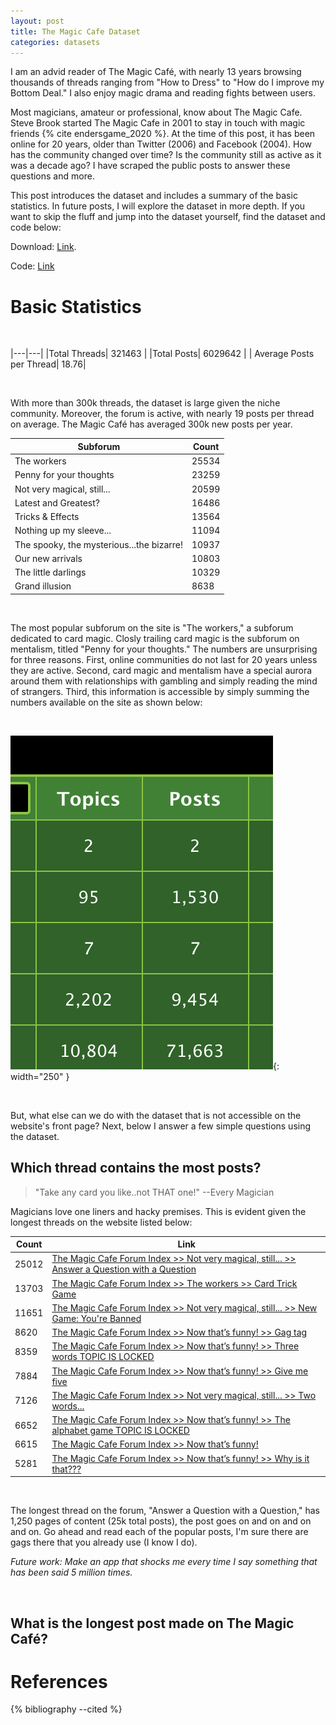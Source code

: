 ```yaml
---
layout: post
title: The Magic Cafe Dataset
categories: datasets 
---
```


I am an advid reader of The Magic Café, with nearly 13 years browsing thousands of threads ranging from "How to Dress" to "How do I improve my Bottom Deal." I also enjoy magic drama and reading fights between users. 

Most magicians, amateur or professional, know about The Magic Cafe. Steve Brook started The Magic Cafe in 2001 to stay in touch with magic friends {% cite endersgame_2020 %}. At the time of this post, it has been online for 20 years, older than Twitter (2006) and Facebook (2004). How has the community changed over time? Is the community still as active as it was a decade ago? I have scraped the public posts to answer these questions and more.

This post introduces the dataset and includes a summary of the basic statistics. In future posts, I will explore the dataset in more depth. If you want to skip the fluff and jump into the dataset yourself, find the dataset and code below:

Download: [Link](https://drive.google.com/file/d/1H1fNp01wsk8rL16BReMHX6xcr38UeE5Z/view?usp=sharing).

Code: [Link](https://github.com/quantifiedmagic/The-Magic-Cafe-Dataset)

# Basic Statistics

&nbsp;


|---|---|
|Total Threads| 321463 |
|Total Posts| 6029642 |
| Average Posts per Thread| 18.76|

&nbsp;

With more than 300k threads, the dataset is large given the niche community. Moreover, the forum is active, with nearly 19 posts per thread on average. The Magic Café has averaged 300k new posts per year. 

|Subforum|Count|
|---|---|
|The workers | 25534 |
|Penny for your thoughts | 23259 |
|Not very magical, still... | 20599 |
|Latest and Greatest? | 16486|
|Tricks & Effects | 13564|
|Nothing up my sleeve...| 11094|
|The spooky, the mysterious...the bizarre!|10937|
|Our new arrivals|10803
|The little darlings|10329|
|Grand illusion|8638|

&nbsp;

The most popular subforum on the site is "The workers," a subforum dedicated to card magic. Closly trailing card magic is the subforum on mentalism, titled "Penny for your thoughts." The numbers are unsurprising for three reasons. First, online communities do not last for 20 years unless they are active. Second, card magic and mentalism have a special aurora around them with relationships with gambling and simply reading the mind of strangers. Third, this information is accessible by simply summing the numbers available on the site as shown below:

&nbsp;

![The Magic Cafe](/assets/themagiccafe-posts.png){: width="250" }

&nbsp;

But, what else can we do with the dataset that is not accessible on the website's front page? Next, below I answer a few simple questions using the dataset.

## Which thread contains the most posts?

> "Take any card you like..not THAT one!" --Every Magician

Magicians love one liners and hacky premises. This is evident given the longest threads on the website listed below:

|Count|Link|
|-----|----|
|25012 | [The Magic Cafe Forum Index >> Not very magical, still... >> Answer a Question with a Question](https://www.themagiccafe.com/forums/viewtopic.php?topic=250916&amp;forum=32)|
|13703 | [The Magic Cafe Forum Index >> The workers >> Card Trick Game](https://www.themagiccafe.com/forums/viewtopic.php?topic=181702&amp;forum=2) |
|11651| [The Magic Cafe Forum Index >> Not very magical, still... >> New Game: You're Banned](https://www.themagiccafe.com/forums/viewtopic.php?topic=385331&amp;forum=32&amp;start=0) |
| 8620| [The Magic Cafe Forum Index >> Now that’s funny! >> Gag tag](https://www.themagiccafe.com/forums/viewtopic.php?topic=230576&amp;forum=24)|
| 8359| [The Magic Cafe Forum Index >> Now that’s funny! >> Three words  TOPIC IS LOCKED](https://www.themagiccafe.com/forums/viewtopic.php?topic=247474&amp;forum=24)|
| 7884 | [The Magic Cafe Forum Index >> Now that’s funny! >> Give me five](https://www.themagiccafe.com/forums/viewtopic.php?topic=327332&amp;forum=24)|
| 7126| [The Magic Cafe Forum Index >> Not very magical, still... >> Two words...](https://www.themagiccafe.com/forums/viewtopic.php?topic=352338&amp;forum=32)|
| 6652 | [The Magic Cafe Forum Index >> Now that’s funny! >> The alphabet game  TOPIC IS LOCKED](https://www.themagiccafe.com/forums/viewtopic.php?topic=250953&amp;forum=24)|
| 6615| [The Magic Cafe Forum Index >> Now that’s funny!](https://www.themagiccafe.com/forums/viewtopic.php?topic=330272&amp;forum=24)|
| 5281 | [The Magic Cafe Forum Index >> Now that’s funny! >> Why is it that???](https://www.themagiccafe.com/forums/viewtopic.php?topic=278537&amp;forum=24)|

&nbsp;

The longest thread on the forum, "Answer a Question with a Question," has 1,250 pages of content (25k total posts), the post goes on and on and on and on. Go ahead and read each of the popular posts, I'm sure there are gags there that you already use (I know I do).

*Future work: Make an app that shocks me every time I say something that has been said 5 million times.*


&nbsp;

## What is the longest post made on The Magic Café?


# References

{% bibliography --cited %}
